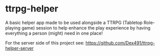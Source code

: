 # ttrpg-helper
A basic helper app made to be used alongside a TTRPG (Tabletop Role-playing game) session to help enhance the play experience by having everything a person (might) need in one place!

For the server side of this project see: https://github.com/Dex491/ttrpg-helper-server
